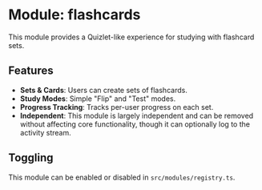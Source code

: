 # Module: flashcards

This module provides a Quizlet-like experience for studying with flashcard sets.

## Features

- **Sets & Cards**: Users can create sets of flashcards.
- **Study Modes**: Simple "Flip" and "Test" modes.
- **Progress Tracking**: Tracks per-user progress on each set.
- **Independent**: This module is largely independent and can be removed without affecting core functionality, though it can optionally log to the activity stream.

## Toggling

This module can be enabled or disabled in `src/modules/registry.ts`.
